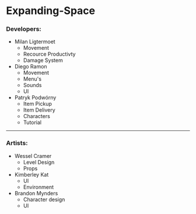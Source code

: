 # Expanding-Space




### Developers:
* Milan Ligtermoet
  * Movement
  * Recource Productivty
  * Damage System
* Diego Ramon
  * Movement
  * Menu's
  * Sounds
  * UI
* Patryk Podwórny
  * Item Pickup
  * Item Delivery
  * Characters
  * Tutorial
  
___

### Artists:
* Wessel Cramer
  * Level Design
  * Props
* Kimberley Kat
  * UI
  * Environment
* Brandon Mynders
  * Character design
  * UI
